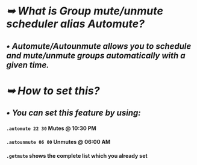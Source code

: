 # _➥ What is Group mute/unmute scheduler alias Automute?_
## _• Automute/Autounmute allows you to schedule and mute/unmute groups automatically with a given time._
# _➥ How to set this?_
## _• You can set this feature by using:_
#### `.automute 22 30` Mutes @ 10:30 PM
#### `.autounmute 06 00` Unmutes @ 06:00 AM
#### `.getmute` shows the complete list which you already set